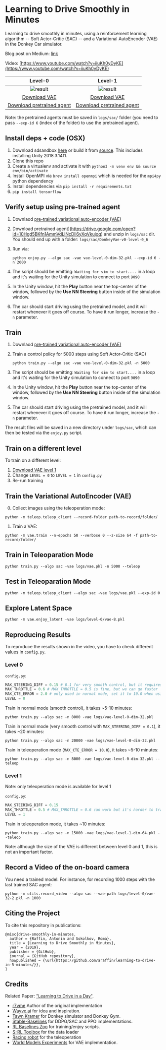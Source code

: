 # Learning to Drive Smoothly in Minutes

Learning to drive smoothly in minutes, using a reinforcement learning algorithm -- Soft Actor-Critic (SAC) -- and a Variational AutoEncoder (VAE) in the Donkey Car simulator.


Blog post on Medium: [link](https://medium.com/@araffin/learning-to-drive-smoothly-in-minutes-450a7cdb35f4)

Video: [https://www.youtube.com/watch?v=iiuKh0yDyKE](https://www.youtube.com/watch?v=iiuKh0yDyKE)


Level-0          | Level-1
:-------------------------:|:-------------------------:
![result](content/smooth.gif)  | ![result](content/level1.gif)
[Download VAE](https://drive.google.com/open?id=1n7FosFA0hALhuESf1j1yg-hERCnfVc4b) |  [Download VAE](https://drive.google.com/open?id=1hfQNAvVp2QmbmTLklWt2MxtAjrlisr2B)
[Download pretrained agent](https://drive.google.com/open?id=10Hgd5BKfn1AmmVdLlNcDll6yXqVkujoq) | [Download pretrained agent](https://drive.google.com/open?id=104tlsIrtOTVxJ1ZLoTpBDzK4-DRTA5et)

Note: the pretrained agents must be saved in `logs/sac/` folder (you need to pass `--exp-id 6` (index of the folder) to use the pretrained agent).


## Install deps + code (OSX)

1. Download sdsandbox [here](https://drive.google.com/open?id=1h2VfpGHlZetL5RAPZ79bhDRkvlfuB4Wb) or build it from [source](https://github.com/tawnkramer/sdsandbox/tree/donkey).  This includes installing Unity 2018.3.14f1.
1. Clone this repo
1. Create a virtualenv and activate it with `python3 -m venv env && source env/bin/activate`
1. Install OpenMPI via `brew install openmpi` which is needed for the `mpi4py` python dependency
1. Install dependencies via `pip install -r requirements.txt`
1. `pip install tensorflow`

## Verify setup using pre-trained agent

1. Downlaod [pre-trained variational auto-encoder (VAE)](https://drive.google.com/open?id=1n7FosFA0hALhuESf1j1yg-hERCnfVc4b)
1. Download pretrained agent](https://drive.google.com/open?id=10Hgd5BKfn1AmmVdLlNcDll6yXqVkujoq) and unzip in `logs/sac` dir.  You should end up with a folder: `logs/sac/DonkeyVae-v0-level-0_6`
1. Run via:

    ```
    python enjoy.py --algo sac -vae vae-level-0-dim-32.pkl --exp-id 6 -n 2000
    ```
1. The script should be emitting: `Waiting for sim to start....` in a loop and it's waiting for the Unity simulation to connect to port `9090`
1. In the Unity window, hit the **Play** button near the top-center of the window, followed by the **Use NN Steering** button inside of the simulation window.
1. The car should start driving using the pretrained model, and it will restart whenever it goes off course.  To have it run longer, increase the `-n` parameter.

## Train

1. Downlaod [pre-trained variational auto-encoder (VAE)](https://drive.google.com/open?id=1n7FosFA0hALhuESf1j1yg-hERCnfVc4b)
1. Train a control policy for 5000 steps using Soft Actor-Critic (SAC)

    ```
    python train.py --algo sac -vae vae-level-0-dim-32.pkl -n 5000
    ```
1. The script should be emitting: `Waiting for sim to start....` in a loop and it's waiting for the Unity simulation to connect to port `9090`
1. In the Unity window, hit the **Play** button near the top-center of the window, followed by the **Use NN Steering** button inside of the simulation window.
1. The car should start driving using the pretrained model, and it will restart whenever it goes off course.  To have it run longer, increase the `-n` parameter.

The result files will be saved in a new directory under `logs/sac`, which can then be tested via the `enjoy.py` script.

## Train on a different level

To train on a different level:

1. [Download VAE level 1](https://drive.google.com/open?id=1hfQNAvVp2QmbmTLklWt2MxtAjrlisr2B) 
1. Change `LEVEL = 0` to `LEVEL = 1` in `config.py`
1. Re-run training

## Train the Variational AutoEncoder (VAE)

0. Collect images using the teleoperation mode:
   
```
python -m teleop.teleop_client --record-folder path-to-record/folder/
```

1. Train a VAE:
```
python -m vae.train --n-epochs 50 --verbose 0 --z-size 64 -f path-to-record/folder/
```

## Train in Teleoparation Mode

```
python train.py --algo sac -vae logs/vae.pkl -n 5000 --teleop
```

## Test in Teleoparation Mode

```
python -m teleop.teleop_client --algo sac -vae logs/vae.pkl --exp-id 0
```

## Explore Latent Space

```
python -m vae.enjoy_latent -vae logs/level-0/vae-8.pkl
```

## Reproducing Results

To reproduce the results shown in the video, you have to check different values in `config.py`.

### Level 0

`config.py`:

```python
MAX_STEERING_DIFF = 0.15 # 0.1 for very smooth control, but it requires more steps
MAX_THROTTLE = 0.6 # MAX_THROTTLE = 0.5 is fine, but we can go faster
MAX_CTE_ERROR = 2.0 # only used in normal mode, set it to 10.0 when using teleoperation mode
LEVEL = 0
```

Train in normal mode (smooth control), it takes ~5-10 minutes:
```
python train.py --algo sac -n 8000 -vae logs/vae-level-0-dim-32.pkl
```

Train in normal mode (very smooth control with `MAX_STEERING_DIFF = 0.1`), it takes ~20 minutes:
```
python train.py --algo sac -n 20000 -vae logs/vae-level-0-dim-32.pkl
```

Train in teleoperation mode (`MAX_CTE_ERROR = 10.0`), it takes ~5-10 minutes:
```
python train.py --algo sac -n 8000 -vae logs/vae-level-0-dim-32.pkl --teleop
```

### Level 1

Note: only teleoperation mode is available for level 1

`config.py`:

```python
MAX_STEERING_DIFF = 0.15
MAX_THROTTLE = 0.5 # MAX_THROTTLE = 0.6 can work but it's harder to train due to the sharpest turn
LEVEL = 1
```

Train in teleoperation mode, it takes ~10 minutes:
```
python train.py --algo sac -n 15000 -vae logs/vae-level-1-dim-64.pkl --teleop
```

Note: although the size of the VAE is different between level 0 and 1, this is not an important factor.

## Record a Video of the on-board camera

You need a trained model. For instance, for recording 1000 steps with the last trained SAC agent:
```
python -m utils.record_video --algo sac --vae-path logs/level-0/vae-32-2.pkl -n 1000
```

## Citing the Project

To cite this repository in publications:

```
@misc{drive-smoothly-in-minutes,
  author = {Raffin, Antonin and Sokolkov, Roma},
  title = {Learning to Drive Smoothly in Minutes},
  year = {2019},
  publisher = {GitHub},
  journal = {GitHub repository},
  howpublished = {\url{https://github.com/araffin/learning-to-drive-in-5-minutes/}},
}
```

## Credits

Related Paper: ["Learning to Drive in a Day"](https://arxiv.org/pdf/1807.00412.pdf).

- [r7vme](https://github.com/r7vme/learning-to-drive-in-a-day) Author of the original implementation
- [Wayve.ai](https://wayve.ai) for idea and inspiration.
- [Tawn Kramer](https://github.com/tawnkramer) for Donkey simulator and Donkey Gym.
- [Stable-Baselines](https://github.com/hill-a/stable-baselines) for DDPG/SAC and PPO implementations.
- [RL Baselines Zoo](https://github.com/araffin/rl-baselines-zoo) for training/enjoy scripts.
- [S-RL Toolbox](https://github.com/araffin/robotics-rl-srl) for the data loader
- [Racing robot](https://github.com/sergionr2/RacingRobot) for the teleoperation
- [World Models Experiments](https://github.com/hardmaru/WorldModelsExperiments) for VAE implementation.
